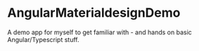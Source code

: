 # AngularMaterialdesignDemo
A demo app for myself to get familiar with - and hands on basic Angular/Typescript stuff.

